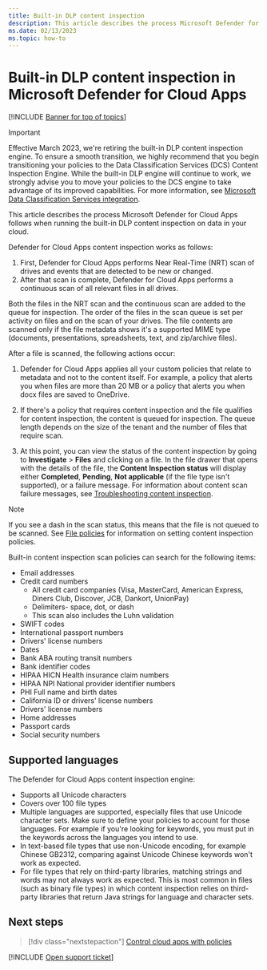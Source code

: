 ```yaml
---
title: Built-in DLP content inspection
description: This article describes the process Microsoft Defender for Cloud Apps follows when running the built-in DLP content inspection on data in your cloud.
ms.date: 02/13/2023
ms.topic: how-to
---
```

# Built-in DLP content inspection in Microsoft Defender for Cloud Apps

[!INCLUDE [Banner for top of topics](includes/banner.md)]

> [!IMPORTANT]
> Effective March 2023, we're retiring the built-in DLP content inspection engine. To ensure a smooth transition, we highly recommend that you begin transitioning your policies to the Data Classification Services (DCS) Content Inspection Engine.  While the built-in DLP engine will continue to work, we strongly advise you to move your policies to the DCS engine to take advantage of its improved capabilities. For more information, see [Microsoft Data Classification Services integration](dcs-inspection.md).

This article describes the process Microsoft Defender for Cloud Apps follows when running the built-in DLP content inspection on data in your cloud.

Defender for Cloud Apps content inspection works as follows:

1. First, Defender for Cloud Apps performs Near Real-Time (NRT) scan of drives and events that are detected to be new or changed.
2. After that scan is complete, Defender for Cloud Apps performs a continuous scan of all relevant files in all drives.

Both the files in the NRT scan and the continuous scan are added to the queue for inspection. The order of the files in the scan queue is set per activity on files and on the scan of your drives. The file contents are scanned only if the file metadata shows it's a supported MIME type (documents, presentations, spreadsheets, text, and zip/archive files).

After a file is scanned, the following actions occur:

1. Defender for Cloud Apps applies all your custom policies that relate to metadata and not to the content itself. For example, a policy that alerts you when files are more than 20 MB or a policy that alerts you when docx files are saved to OneDrive.

2. If there's a policy that requires content inspection and the file qualifies for content inspection, the content is queued for inspection. The queue length depends on the size of the tenant and the number of files that require scan.

3. At this point, you can view the status of the content inspection by going to **Investigate** > **Files** and clicking on a file. In the file drawer that opens with the details of the file, the **Content Inspection status** will display either **Completed**, **Pending**, **Not applicable** (if the file type isn't supported), or a failure message. For information about content scan failure messages, see [Troubleshooting content inspection](troubleshooting-content-inspection.md).

> [!NOTE]
> If you see a dash in the scan status, this means that the file is not queued to be scanned. See [File policies](data-protection-policies.md) for information on setting content inspection policies.

Built-in content inspection scan policies can search for the following items:

- Email addresses
- Credit card numbers
  - All credit card companies (Visa, MasterCard, American Express, Diners Club, Discover, JCB, Dankort, UnionPay)
  - Delimiters- space, dot, or dash
  - This scan also includes the Luhn validation
- SWIFT codes
- International passport numbers
- Drivers' license numbers
- Dates
- Bank ABA routing transit numbers
- Bank identifier codes
- HIPAA HICN Health insurance claim numbers
- HIPAA NPI National provider identifier numbers
- PHI Full name and birth dates
- California ID or drivers' license numbers
- Drivers' license numbers
- Home addresses
- Passport cards
- Social security numbers

## Supported languages

The Defender for Cloud Apps content inspection engine:

- Supports all Unicode characters
- Covers over 100 file types
- Multiple languages are supported, especially files that use Unicode character sets. Make sure to define your policies to account for those languages. For example if you're looking for keywords, you must put in the keywords across the languages you intend to use.
- In text-based file types that use non-Unicode encoding, for example Chinese GB2312, comparing against Unicode Chinese keywords won't work as expected.
- For file types that rely on third-party libraries, matching strings and words may not always work as expected. This is most common in files (such as binary file types) in which content inspection relies on third-party libraries that return Java strings for language and character sets.

## Next steps

> [!div class="nextstepaction"]
> [Control cloud apps with policies](control-cloud-apps-with-policies.md)

[!INCLUDE [Open support ticket](includes/support.md)]
